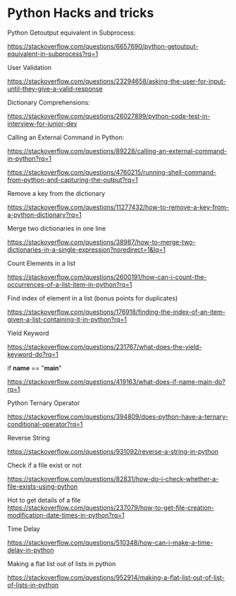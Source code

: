 # Python Hacks and tricks

Python Getoutput equivalent in Subprocess: 

https://stackoverflow.com/questions/6657690/python-getoutput-equivalent-in-subprocess?rq=1

User Validation

https://stackoverflow.com/questions/23294658/asking-the-user-for-input-until-they-give-a-valid-response

Dictionary Comprehensions: 

https://stackoverflow.com/questions/26027899/python-code-test-in-interview-for-junior-dev

Calling an External Command in Python: 

https://stackoverflow.com/questions/89228/calling-an-external-command-in-python?rq=1

https://stackoverflow.com/questions/4760215/running-shell-command-from-python-and-capturing-the-output?rq=1

Remove a key from the dictionary

https://stackoverflow.com/questions/11277432/how-to-remove-a-key-from-a-python-dictionary?rq=1

Merge two dictionaries in one line

https://stackoverflow.com/questions/38987/how-to-merge-two-dictionaries-in-a-single-expression?noredirect=1&lq=1

Count Elements in a list

https://stackoverflow.com/questions/2600191/how-can-i-count-the-occurrences-of-a-list-item-in-python?rq=1

Find index of element in a list (bonus points for duplicates)

https://stackoverflow.com/questions/176918/finding-the-index-of-an-item-given-a-list-containing-it-in-python?rq=1

Yield Keyword

https://stackoverflow.com/questions/231767/what-does-the-yield-keyword-do?rq=1

if __name__ == "__main__"

https://stackoverflow.com/questions/419163/what-does-if-name-main-do?rq=1

Python Ternary Operator

https://stackoverflow.com/questions/394809/does-python-have-a-ternary-conditional-operator?rq=1


Reverse String

https://stackoverflow.com/questions/931092/reverse-a-string-in-python

Check if a file exist or not

https://stackoverflow.com/questions/82831/how-do-i-check-whether-a-file-exists-using-python


Hot to get details of a file
https://stackoverflow.com/questions/237079/how-to-get-file-creation-modification-date-times-in-python?rq=1


Time Delay

https://stackoverflow.com/questions/510348/how-can-i-make-a-time-delay-in-python

Making a flat list out of lists in python

https://stackoverflow.com/questions/952914/making-a-flat-list-out-of-list-of-lists-in-python
